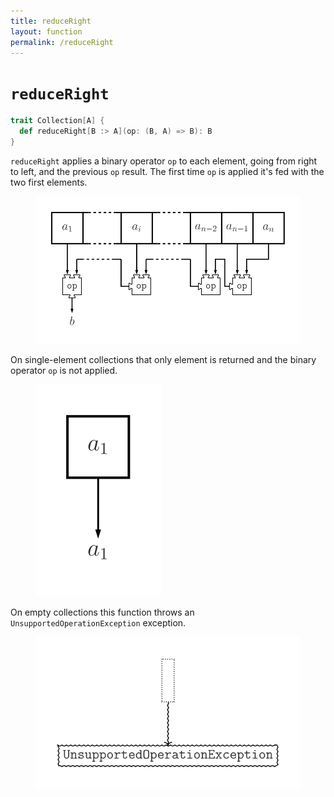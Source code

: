 ```yaml
---
title: reduceRight
layout: function
permalink: /reduceRight
---
```


# `reduceRight`

~~~ scala
trait Collection[A] {
  def reduceRight[B :> A](op: (B, A) => B): B
}
~~~

`reduceRight` applies a binary operator `op` to each element, going from right to left, and the previous `op` result. The first time `op` is applied it's fed with the two first elements.

<figure class="diagram">
  <img src="images/reduceRight.svg" alt="reduceRight function">
  <!-- <figcaption class="diagram-desc"></figcaption> -->
</figure>

On single-element collections that only element is returned and the binary operator `op` is not applied.

<figure class="diagram">
  <img src="images/reduceRight.2.svg" alt="reduceRight function">
  <!-- <figcaption class="diagram-desc"></figcaption> -->
</figure>

On empty collections this function throws an `UnsupportedOperationException` exception.

<figure class="diagram">
  <img src="images/reduceRight.3.svg" alt="reduceRight function">
  <!-- <figcaption class="diagram-desc"></figcaption> -->
</figure>
